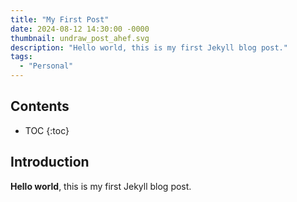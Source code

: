 ```yaml
---
title: "My First Post"
date: 2024-08-12 14:30:00 -0000
thumbnail: undraw_post_ahef.svg
description: "Hello world, this is my first Jekyll blog post."
tags: 
  - "Personal"
---
```


## Contents

* TOC
{:toc}

## Introduction

**Hello world**, this is my first Jekyll blog post.
